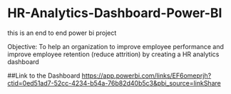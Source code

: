 # HR-Analytics-Dashboard-Power-BI
this is an end to end power bi project



Objective: To help an organization to improve employee performance and improve employee retention (reduce attrition) by creating a HR analytics dashboard





##Link to the Dashboard
https://app.powerbi.com/links/EF6omeprjh?ctid=0ed51ad7-52cc-4234-b54a-76b82d40b5c3&pbi_source=linkShare
